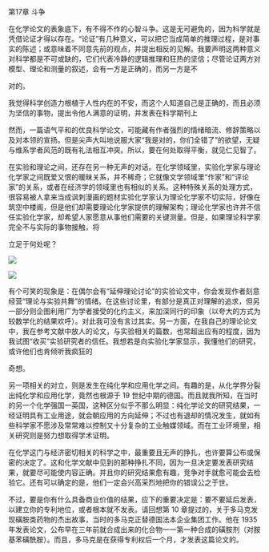 第17章 斗争

在化学论文的表象底下，有不得不作的心智斗争。这是无可避免的，因为科学就是凭借论证才得以存在。“论证”有几种意义，可以把它当成简单的推理过程，是对事实的陈述；或意味着不同意先前的观点，并提出相反的见解。我要声明这两种意义对科学都是不可或缺的，它们代表冷静的逻辑推理和狂热的坚信；尽管论证两方对模型、理论和测量的叙述，会有一方是正确的，而另一方是不

对的。

我觉得科学创造力根植于人性内在的不安，而这个人知道自己是正确的，而且必须为坚信的事物，提出令他人满意的证明，并发表在科学期刊上

然而，一篇语气平和的优良科学论文，可能藏有作者强烈的情绪暗流、修辞策略以及对本领的宣扬。但是尖声大叫地说服大家“我是对的，你们全错了”的欲望，无疑与维系学者风范的既有礼法相互冲突。所以，要在何处取得平衡，就见仁见智了。

在实验和理论之间，还存在另一种无声的对话。在化学领域里，实验化学家与理论化学家之间既爱又恨的暖昧关系，并不稀奇；它就像文学领域里“作家”和“评论家”的关系，或者在经济学的领域里也有相似的关系。这种特殊关系的处理方式，很容易被人拿来当成讽刺漫画的题材实验化学家认为理论化学家不切实际，好像在筑空中楼阁，但是他们却需要理论化学家提供的理解架构；理论化学家也许并不信任实验化学家，却希望人家愿意从事他们需要的关键测量。但是，如果理论科学家完全不与实际的事物接触，将

立足于何处呢？

![](https://raw.githubusercontent.com/dalong0514/selfstudy/master/图片链接/化工书籍/2019405.PNG)

![](https://raw.githubusercontent.com/dalong0514/selfstudy/master/图片链接/化工书籍/2019406.PNG)

有个可笑的现象是：在偶尔会有“延伸理论讨论”的实验论文中，你会发现作者刻意经营“理论与实验共舞”的情绪。在这些讨论里，有部分是真正对理解的追求，但另一部分则企图利用广为学者接受的化约主义，来加深同行的印象（以夸大的方式为较数学化的结果欢呼）。对此我可没有言过其实。另一方面，在我自己的理论论文中，我在参考文献中放人的论文，与实验相关的篇数，也常超出应有的程度，因为我试图“收买”实验研究者的信任。我想若是向实验化学家显示，我懂他们的研究，或许他们也肯倾听我疯狂的

奇想。

另一项相关的对立，则是发生在纯化学和应用化学之间。有趣的是，从化学界分裂出纯化学和应用化学，竟然也根源于 19 世纪中期的德国。而且就我所知，在当时的另一个化学强国一英国，这种区分似乎不那么明显：纯化学论文的研究结果，一经证明具有工业用途，就会朝应用的方向延伸；不过也有退却的情况发生，就如有些科学家不愿涉及常常难以控制又十分复杂的工业触媒领域。而在工业环境里，相关研究则是努力想取得学术证明。

在化学这门与经济密切相关的科学之中，最重要且无声的挣扎，也许要算公布或保密的决定了。这和化学文献中见到的那种挣扎不同，因为一旦决定要发表研究结果，就要尽可能使内容正确。并且你的研究结果愈有趣，竞争对手就愈可能会去检验它。还有可以确定的是，他们一定会兴高采烈地把你的错误公之于世。

不过，要是你有什么具备商业价值的结果，应下的重要决定是：要不要延后发表，以建立你的专利地位，或者根本就不发表。请回想第 10 章提过的，关于多马克发现磺胺类药物的杰出故事，当时的多马克正替德国法本企业集团工作。他在 1935 年发表论文，公布早在三年前就合成出来的化合物一一第一种合成的磺胺剂（对胺基苯磺酰胺）。而且，多马克是在获得专利权后一个月，才发表这篇论文的。

